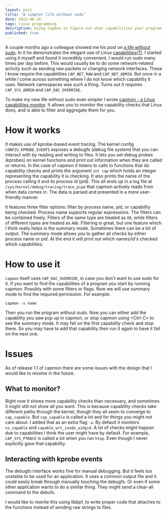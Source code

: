 ```yaml
---
layout: post
title: "A simpler life without sudo"
date: 2022-08-26
tags: linux programming
description: Using Capmon to figure out what capabilities your program needs
published: true
---
```


A couple months ago a colleague showed me his post on [a life without
sudo](https://troglobit.com/2016/12/11/a-life-without-sudo/). In it he
demonstrates the elegant use of Linux
[capabilities(7)](http://man7.org/linux/man-pages/man7/capabilities.7.html). I
started using it myself and found it incredibly convenient. I would run sudo
many times per day before. This would usually be to do some network-related
activity such as sending raw packets or changing network interfaces. These I
know require the capabilities `CAP_NET_RAW` and `CAP_NET_ADMIN`. But once in a
while I come across something where I do not know which capability it uses.
Network namespaces was such a thing. Turns out it requires `CAP_SYS_ADMIN` and
`CAP_DAC_OVERRIDE`. 

To make my new life without sudo even simpler I wrote [capmon - a Linux
capabilities monitor](https://github.com/cappe987/capmon). It  allows you to
monitor the capability checks that Linux does, and is able to filter and
aggregate them for you.

# How it works

It makes use of kprobe-based event tracing. The kernel config
`CONFIG_KPROBE_EVENTS` exposes a debugfs (debug file system) that you can
interact with by reading and writing to files. It lets you set debug probes
(kprobes) on kernel functions and print out information when they are called or
returns. In the case of capmon it listens to calls to functions that do
capability checks and prints the argument `int cap` which holds an integer
representing the capability it is checking. It also prints the name of the
process calling it and its process id (pid). This all ends up in a log file at
`/sys/kernel/debug/tracing/trace_pipe` that capmon actively reads from when
data comes in. The data is parsed and presented in a more user-friendly manner.

It features three filter options: filter by process name, pid, or capability
being checked. Process name supports regular expressions. The filters can be
combined freely. Filters of the same type are treated as `OR`, while filters of
different types are treated as `AND`. Filtering is great, but one feature which
I think really helps is the summary mode. Sometimes there can be a lot of
output. The summary mode allows you to gather all checks by either process name
or pid. At the end it will print out which names/id's checked which
capabilities.

# How to use it
`capmon` itself uses `CAP_DAC_OVERRIDE`, in case you don't want to use sudo for
it. If you want to find the capabilities of a program you start by running
capmon. Possibly with some filters or flags. Now we will use summary mode to
find the required permission. For example:
```
capmon -s name
```
Then you run the program without sudo. Now you can either add the capability you
saw pop up in capmon, or stop capmon using \<Ctrl-C\> to see the summary mode. It may fail on
the first capability check and stop there. So you may have to add that
capability then run it again to have it fail on the next one.

# Issues
As of release 1.1 of capmon there are some issues with the design that I would
like to resolve in the future.

## What to monitor?
Right now it shows more capability checks than necessary, and sometimes it might
still not show all you want. This is because capability checks take different
paths through the kernel, though they all seem to converge to `cap_capable`. But
`cap_capable` is called a lot and for things you might not care about. I added
that as an extra flag `-a`. By default it monitors `ns_capable` and
`capable_wrt_inode_uidgid`. A lot of checks might happen due to capabilities I
think the user might have by default. For example, `CAP_SYS_PTRACE` is called a
lot when you run `htop`. Even though I never explicitly gave that capability.

## Interacting with kprobe events
The debugfs interface works fine for manual debugging. But it feels too unstable
to be used for an application. It uses a common output file and it could easily
break through manually touching the debugfs. Or even if some other application
wants to do a similar thing. They might send a clear-all command to the debufs.

I would like to rewrite this using libbpf, to write proper code that attaches to
the functions instead of sending raw strings to files.
